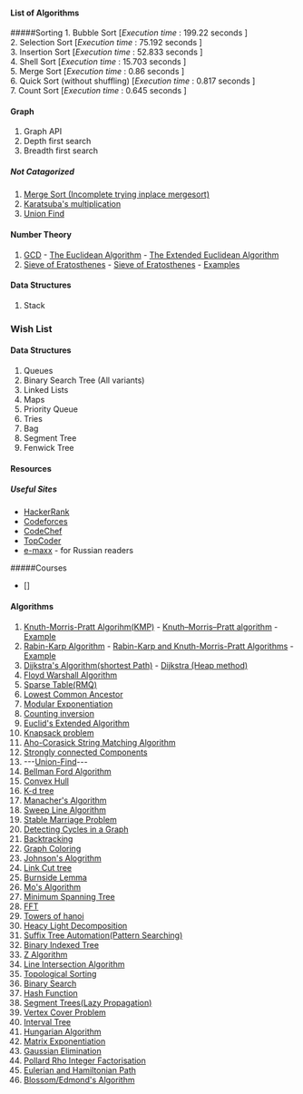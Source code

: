 #### List of Algorithms
#####Sorting
    1. Bubble Sort 										[_Execution_ _time_ : 199.22 seconds ]  
    2. Selection Sort									[_Execution_ _time_ : 75.192 seconds ]  
    3. Insertion Sort									[_Execution_ _time_ : 52.833 seconds ]  
    4. Shell Sort										[_Execution_ _time_ : 15.703 seconds ]  
    5. Merge Sort										[_Execution_ _time_ :  0.86  seconds ]  
    6. Quick Sort (without shuffling)					[_Execution_ _time_ :  0.817 seconds ]  
    7. Count Sort										[_Execution_ _time_ :  0.645 seconds ]  

#### Graph
1. Graph API  
2. Depth first search  
3. Breadth first search  

##### Not Catagorized
1. [Merge Sort  (Incomplete trying inplace mergesort)](http://citeseerx.ist.psu.edu/viewdoc/download?doi=10.1.1.22.8523&rep=rep1&type=pdf)
2. [Karatsuba's multiplication]()
3. [Union Find](https://www.hackerearth.com/practice/notes/disjoint-set-union-union-find/)

#### Number Theory
1. [GCD](https://en.wikipedia.org/wiki/Greatest_common_divisor) - [The Euclidean Algorithm](https://www.khanacademy.org/computing/computer-science/cryptography/modarithmetic/a/the-euclidean-algorithm) - [The Extended Euclidean Algorithm](http://www-math.ucdenver.edu/~wcherowi/courses/m5410/exeucalg.html)
2. [Sieve of Eratosthenes](https://en.wikipedia.org/wiki/Sieve_of_Eratosthenes) - [Sieve of Eratosthenes](http://primes.utm.edu/glossary/xpage/sieveoferatosthenes.html) - [Examples](http://www.geeksforgeeks.org/sieve-of-eratosthenes/)

#### Data Structures
1. Stack



### Wish List

#### Data Structures
1. Queues
2. Binary Search Tree (All variants)
3. Linked Lists
4. Maps
5. Priority Queue
6. Tries
7. Bag
8. Segment Tree
9. Fenwick Tree

#### Resources
##### Useful Sites
* [HackerRank](http://hackerrank.com/) 
* [Codeforces](http://codeforces.com/) 
* [CodeChef](https://www.codechef.com/) 
* [TopCoder](https://www.topcoder.com/)
* [e-maxx](http://e-maxx.ru/) - for Russian readers

#####Courses
* []

#### Algorithms

1. [Knuth-Morris-Pratt Algorihm(KMP)](https://en.wikipedia.org/wiki/Knuth%E2%80%93Morris%E2%80%93Pratt_algorithm) - [Knuth–Morris–Pratt algorithm](http://www.ics.uci.edu/~eppstein/161/960227.html) - [Example](http://www.geeksforgeeks.org/searching-for-patterns-set-2-kmp-algorithm/)
2. [Rabin-Karp Algorithm](https://en.wikipedia.org/wiki/Rabin%E2%80%93Karp_algorithm) - [Rabin-Karp and Knuth-Morris-Pratt Algorithms](https://www.topcoder.com/community/data-science/data-science-tutorials/introduction-to-string-searching-algorithms/) - [Example](http://www.geeksforgeeks.org/searching-for-patterns-set-3-rabin-karp-algorithm/)
3. [Dijkstra's Algorithm(shortest Path)](https://en.wikipedia.org/wiki/Dijkstra%27s_algorithm) - [Dijkstra (Heap method)](https://www.topcoder.com/community/data-science/data-science-tutorials/introduction-to-graphs-and-their-data-structures-section-3/#dijkstra)
4. [Floyd Warshall Algorithm]()
5. [Sparse Table(RMQ)]()
6. [Lowest Common Ancestor]()
7. [Modular Exponentiation]()
8. [Counting inversion]()
9. [Euclid's Extended Algorithm]()
10. [Knapsack problem]()
11. [Aho-Corasick String Matching Algorithm]()
12. [Strongly connected Components]()
13. ---[Union-Find]()---
14. [Bellman Ford Algorithm]()
15. [Convex Hull]()
16. [K-d tree]()
17. [Manacher's Algorithm]()
18. [Sweep Line Algorithm]()
19. [Stable Marriage Problem]()
20. [Detecting Cycles in a Graph]()
21. [Backtracking]()
22. [Graph Coloring]()
23. [Johnson's Alogrithm]()
24. [Link Cut tree]()
25. [Burnside Lemma]()
26. [Mo's Algorithm]()
27. [Minimum Spanning Tree]()
28. [FFT]()
29. [Towers of hanoi]()
30. [Heacy Light Decomposition]()
31. [Suffix Tree Automation(Pattern Searching)]()
32. [Binary Indexed Tree]()
33. [Z Algorithm]()
34. [Line Intersection Algorithm]()
35. [Topological Sorting]()
36. [Binary Search]()
37. [Hash Function]()
38. [Segment Trees(Lazy Propagation)]()
39. [Vertex Cover Problem]()
40. [Interval Tree]()
41. [Hungarian Algorithm]()
42. [Matrix Exponentiation]()
43. [Gaussian Elimination]()
44. [Pollard Rho Integer Factorisation]()
45. [Eulerian and Hamiltonian Path]()
46. [Blossom/Edmond's Algorithm]()
